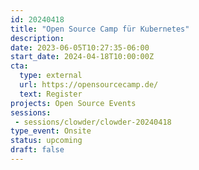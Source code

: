 ```yaml
---
id: 20240418
title: "Open Source Camp für Kubernetes"
description: 
date: 2023-06-05T10:27:35-06:00
start_date: 2024-04-18T10:00:00Z
cta: 
  type: external
  url: https://opensourcecamp.de/
  text: Register
projects: Open Source Events
sessions: 
 - sessions/clowder/clowder-20240418
type_event: Onsite
status: upcoming
draft: false
---
```


